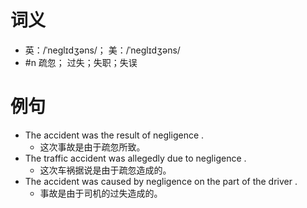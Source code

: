 # 词义
- 英：/ˈneɡlɪdʒəns/； 美：/ˈneɡlɪdʒəns/
- #n 疏忽； 过失；失职；失误
# 例句
- The accident was the result of negligence .
	- 这次事故是由于疏忽所致。
- The traffic accident was allegedly due to negligence .
	- 这次车祸据说是由于疏忽造成的。
- The accident was caused by negligence on the part of the driver .
	- 事故是由于司机的过失造成的。

